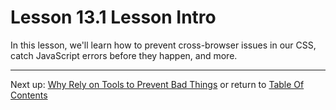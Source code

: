 # Lesson 13.1 Lesson Intro

In this lesson, we'll learn how to prevent cross-browser issues in our CSS, catch JavaScript errors before they happen, and more.

- - -
Next up: [Why Rely on Tools to Prevent Bad Things](ND024_Part3_Lesson13_02.md) or return to [Table Of Contents](./ND024_TableOfContents.md)
